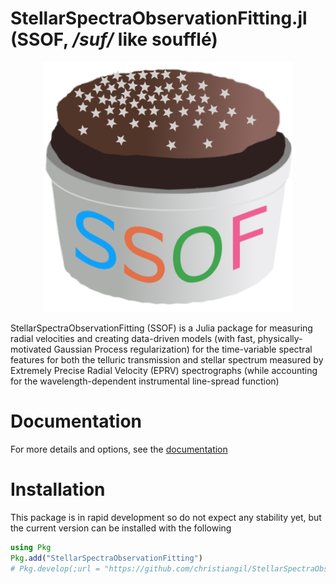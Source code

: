 StellarSpectraObservationFitting.jl (SSOF, */suf/* like soufflé)
========

<p align="center">
    <img width="400px" src="https://raw.githubusercontent.com/christiangil/StellarSpectraObservationFitting.jl/master/docs/src/assets/logo.png"/>
</p>

StellarSpectraObservationFitting (SSOF) is a Julia package for measuring radial velocities and creating data-driven models (with fast, physically-motivated Gaussian Process regularization) for the time-variable spectral features for both the telluric transmission and stellar spectrum measured by Extremely Precise Radial Velocity (EPRV) spectrographs (while accounting for the wavelength-dependent instrumental line-spread function)

# Documentation

For more details and options, see the [documentation](https://christiangil.github.io/StellarSpectraObservationFitting.jl)

# Installation

This package is in rapid development so do not expect any stability yet, but the current version can be installed with the following

```julia
using Pkg
Pkg.add("StellarSpectraObservationFitting")
# Pkg.develop(;url = "https://github.com/christiangil/StellarSpectraObservationFitting.jl")  # if you wanted to be able to locally edit the code easily
```

